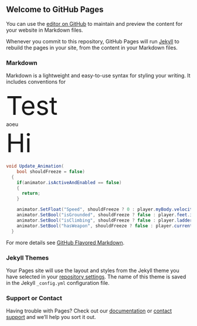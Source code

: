 ## Welcome to GitHub Pages

You can use the [editor on GitHub](https://github.com/hardlydifficult/Platformer/edit/master/README.md) to maintain and preview the content for your website in Markdown files.

Whenever you commit to this repository, GitHub Pages will run [Jekyll](https://jekyllrb.com/) to rebuild the pages in your site, from the content in your Markdown files.

### Markdown

Markdown is a lightweight and easy-to-use syntax for styling your writing. It includes conventions for

<div style=font-size:5em>Test</div>

<div>aoeu</div>

<div style="font-size:5em">Hi</div>


```csharp
void Update_Animation(
    bool shouldFreeze = false)
  {
    if(animator.isActiveAndEnabled == false)
    {
      return;
    }

    animator.SetFloat("Speed", shouldFreeze ? 0 : player.myBody.velocity.magnitude);
    animator.SetBool("isGrounded", shouldFreeze ? false : player.feet.isGrounded);
    animator.SetBool("isClimbing", shouldFreeze ? false : player.ladderMovement.isOnLadder);
    animator.SetBool("hasWeapon", shouldFreeze ? false : player.currentWeapon != null);
  }
```

For more details see [GitHub Flavored Markdown](https://guides.github.com/features/mastering-markdown/).

### Jekyll Themes

Your Pages site will use the layout and styles from the Jekyll theme you have selected in your [repository settings](https://github.com/hardlydifficult/Platformer/settings). The name of this theme is saved in the Jekyll `_config.yml` configuration file.

### Support or Contact

Having trouble with Pages? Check out our [documentation](https://help.github.com/categories/github-pages-basics/) or [contact support](https://github.com/contact) and we’ll help you sort it out.
